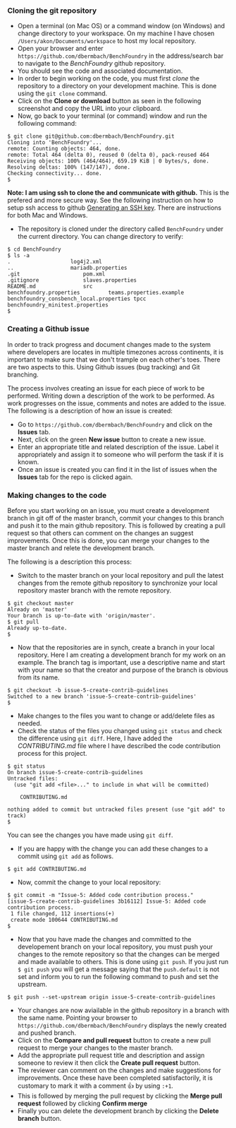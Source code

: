### Cloning the git repository

* Open a terminal (on Mac OS) or a command window (on Windows) and change directory to your workspace. On my machine I have chosen `/Users/akon/Documents/workspace` to host my local repository.
* Open your browser and enter `https://github.com/dbermbach/BenchFoundry` in the address/search bar to navigate to the *BenchFoundry* github repository.
* You should see the code and associated documentation.
* In order to begin working on the code, you must first *clone* the repository to a directory on your development machine. This is done using the `git clone` command.
* Click on the **Clone or download** button as seen in the following screenshot and copy the URL into your clipboard. 
* Now, go back to your terminal (or command) window and run the following command:
```
$ git clone git@github.com:dbermbach/BenchFoundry.git
Cloning into 'BenchFoundry'...
remote: Counting objects: 464, done.
remote: Total 464 (delta 0), reused 0 (delta 0), pack-reused 464
Receiving objects: 100% (464/464), 659.19 KiB | 0 bytes/s, done.
Resolving deltas: 100% (147/147), done.
Checking connectivity... done.
$
```
**Note: I am using ssh to clone the and communicate with github.** This is the prefered and more secure way. See the following instruction on how to setup ssh access to github [Generating an SSH key](https://help.github.com/articles/generating-an-ssh-key/). There are instructions for both Mac and Windows.
* The repository is cloned under the directory called `BenchFoundry` under the current directory. You can change directory to verify:
```
$ cd BenchFoundry
$ ls -a
.					log4j2.xml
..					mariadb.properties
.git					pom.xml
.gitignore				slaves.properties
README.md				src
benchfoundry.properties			teams.properties.example
benchfoundry_consbench_local.properties	tpcc
benchfoundry_minitest.properties
$
```

### Creating a Github issue
In order to track progress and document changes made to the system where developers are locates in multiple timezones across continents, it is important to make sure that we don't trample on each other's toes. There are two aspects to this. Using Github issues (bug tracking) and Git branching.

The process involves creating an issue for each piece of work to be performed. Writing down a description of the work to be performed. As work progresses on the issue, comments and notes are added to the issue. The following is a description of how an issue is created:

* Go to `https://github.com/dbermbach/BenchFoundry` and click on the **Issues** tab. 
* Next, click on the green **New issue** button to create a new issue. 
* Enter an appropriate title and related description of the issue. Label it appropriately and assign it to someone who will perform the task if it is known. 
* Once an issue is created you can find it in the list of issues when the **Issues** tab for the repo is clicked again.

### Making changes to the code
Before you start working on an issue, you must create a development branch in git off of the master branch, commit your changes to this branch and push it to the main github repository. This is followed by creating a pull request so that others can comment on the changes an suggest improvements. Once this is done, you can merge your changes to the master branch and relete the development branch.

The following is a description this process:
* Switch to the master branch on your local repository and pull the latest changes from the remote github repository to synchronize your local repository master branch with the remote repository.
```
$ git checkout master
Already on 'master'
Your branch is up-to-date with 'origin/master'.
$ git pull
Already up-to-date.
$ 
```
* Now that the repositories are in synch, create a branch in your local repository. Here I am creating a development branch for my work on an example. The branch tag is important, use a descriptive name and start with your name so that the creator and purpose of the branch is obvious from its name.
```
$ git checkout -b issue-5-create-contrib-guidelines
Switched to a new branch 'issue-5-create-contrib-guidelines'
$
```
* Make changes to the files you want to change or add/delete files as needed.
* Check the status of the files you changed using `git status` and check the difference using `git diff`. Here, I have added the *CONTRIBUTING.md* file where I have described the code contribution process for this project.
```
$ git status
On branch issue-5-create-contrib-guidelines
Untracked files:
  (use "git add <file>..." to include in what will be committed)

	CONTRIBUTING.md

nothing added to commit but untracked files present (use "git add" to track)
$ 
```
You can see the changes you have made using `git diff`.
* If you are happy with the change you can add these changes to a commit using `git add` as follows.
```
$ git add CONTRIBUTING.md
```
* Now, commit the change to your local repository:
```
$ git commit -m "Issue-5: Added code contribution process."
[issue-5-create-contrib-guidelines 3b16112] Issue-5: Added code contribution process.
 1 file changed, 112 insertions(+)
 create mode 100644 CONTRIBUTING.md
$
```
* Now that you have made the changes and committed to the developement branch on your local repository, you must push your changes to the remote repository so that the changes can be merged and made available to others. This is done using `git push`. If you just run `$ git push` you will get a message saying that the `push.default` is not set and inform you to run the following command to push and set the upstream. 
```
$ git push --set-upstream origin issue-5-create-contrib-guidelines
```
* Your changes are now aviailable in the github repository in a branch with the same name. Pointing your browser to `https://github.com/dbermbach/BenchFoundry` displays the newly created and pushed branch.
* Click on the **Compare and pull request** button to create a new pull request to merge your changes to the master branch.
* Add the appropriate pull request title and description and assign someone to review it then click the **Create pull request** button.
* The reviewer can comment on the changes and make suggestions for improvements. Once these have been completed satisfactorily, it is customary to mark it with a comment :+1: by using `:+1`.
* This is followed by merging the pull request by clicking the **Merge pull request**
followed by clicking **Confirm merge**
* Finally you can delete the development branch by clicking the **Delete branch** button.
